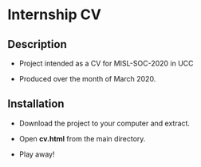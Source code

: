 # Internship CV

## Description

- Project intended as a CV for MISL-SOC-2020 in UCC

- Produced over the month of March 2020.

## Installation

- Download the project to your computer and extract.

- Open **cv.html** from the main directory.

- Play away!
